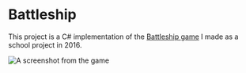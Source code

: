 # Battleship
This project is a C# implementation of the [Battleship game](https://en.wikipedia.org/wiki/Battleship_(game)) I made as a school project in 2016.


![A screenshot from the game](https://user-images.githubusercontent.com/8832013/88707812-724a1000-d11b-11ea-9629-34c619ea4402.png)
